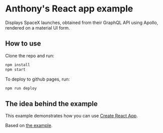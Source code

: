 # Anthony's React app example 

Displays SpaceX launches, obtained from their GraphQL API using Apollo, rendered on a material UI form.
 
## How to use
Clone the repo and run:

```sh
npm install
npm start
```

To deploy to github pages, run: 

```sh
npm run deploy
```

## The idea behind the example

This example demonstrates how you can use [Create React App](https://github.com/facebookincubator/create-react-app).

Based on [the example](https://github.com/mui-org/material-ui).
